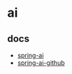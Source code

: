 # ai

## docs

- [spring-ai](https://docs.spring.io/spring-ai/reference/)
- [spring-ai-github](https://github.com/spring-projects/spring-ai)

